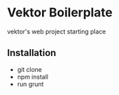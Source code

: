 # Vektor Boilerplate
vektor's web project starting place

## Installation
- git clone
- npm install
- run grunt
